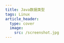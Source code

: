 ```yaml
---
title: Java数据类型
tags: Linux
article_header:
  type: cover
  image:
    src: /screenshot.jpg
---
```


